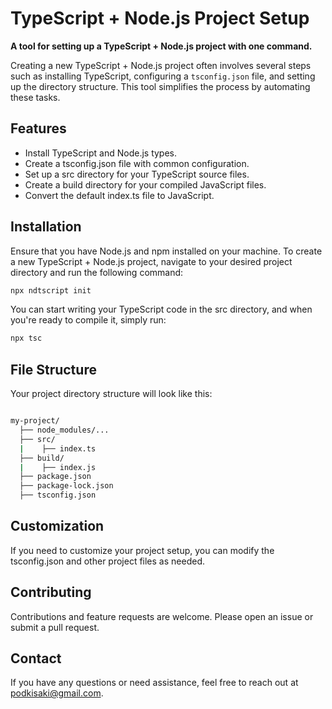 
# TypeScript + Node.js Project Setup

**A tool for setting up a TypeScript + Node.js project with one command.**

Creating a new TypeScript + Node.js project often involves several steps such as installing TypeScript, configuring a `tsconfig.json` file, and setting up the directory structure. This tool simplifies the process by automating these tasks.

## Features

- Install TypeScript and Node.js types.
- Create a tsconfig.json file with common configuration.
- Set up a src directory for your TypeScript source files.
- Create a build directory for your compiled JavaScript files.
- Convert the default index.ts file to JavaScript.

## Installation

Ensure that you have Node.js and npm installed on your machine.
To create a new TypeScript + Node.js project, navigate to your desired project directory and run the following command:

```bash
npx ndtscript init
```
You can start writing your TypeScript code in the src directory, and when you're ready to compile it, simply run: 

```bash
npx tsc
```

## File Structure

Your project directory structure will look like this:

```bash

my-project/
  ├── node_modules/...
  ├── src/
  |    ├── index.ts
  ├── build/
  |    ├── index.js  
  ├── package.json
  ├── package-lock.json  
  ├── tsconfig.json

```

## Customization
If you need to customize your project setup, you can modify the tsconfig.json and other project files as needed.

## Contributing
Contributions and feature requests are welcome. Please open an issue or submit a pull request.

## Contact
If you have any questions or need assistance, feel free to reach out at podkisaki@gmail.com.
